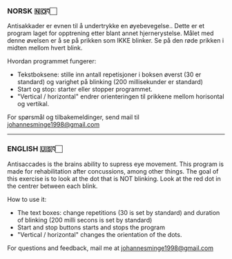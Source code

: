 ### NORSK 🇳🇴👇🏻
Antisakkader er evnen til å undertrykke en øyebevegelse.. Dette er et program laget for opptrening etter blant annet hjernerystelse. Målet med denne øvelsen er å se på prikken som IKKE blinker. Se på den røde prikken i midten mellom hvert blink. 


Hvordan programmet fungerer: 
- Tekstboksene: stille inn antall repetisjoner i boksen øverst (30 er standard) og varighet på blinking (200 millisekunder er standard)
- Start og stop: starter eller stopper programmet.
- "Vertical / horizontal" endrer orienteringen til prikkene mellom horisontal og vertikal.

For spørsmål og tilbakemeldinger, send mail til johannesminge1998@gmail.com  


---

### ENGLISH 🇺🇸👇🏻
Antisaccades is the brains ability to supress eye movement. This program is made for rehabilitation after concussions, among other things. The goal of this exercise is to look at the dot that is NOT blinking. Look at the red dot in the centrer between each blink.

How to use it: 
- The text boxes: change repetitions (30 is set by standard) and duration of blinking (200 milli secons is set by standard)
- Start and stop buttons starts and stops the program
- "Vertical / horizontal" changes the orientation of the dots.

For questions and feedback, mail me at johannesminge1998@gmail.com
